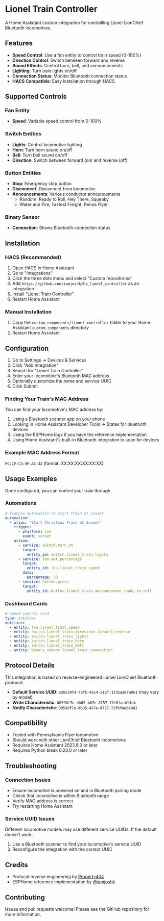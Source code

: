 # Lionel Train Controller

A Home Assistant custom integration for controlling Lionel LionChief Bluetooth locomotives.

## Features

- **Speed Control**: Use a fan entity to control train speed (0-100%)
- **Direction Control**: Switch between forward and reverse
- **Sound Effects**: Control horn, bell, and announcements  
- **Lighting**: Turn train lights on/off
- **Connection Status**: Monitor Bluetooth connection status
- **HACS Compatible**: Easy installation through HACS

## Supported Controls

### Fan Entity
- **Speed**: Variable speed control from 0-100%

### Switch Entities  
- **Lights**: Control locomotive lighting
- **Horn**: Turn horn sound on/off
- **Bell**: Turn bell sound on/off
- **Direction**: Switch between forward (on) and reverse (off)

### Button Entities
- **Stop**: Emergency stop button
- **Disconnect**: Disconnect from locomotive
- **Announcements**: Various conductor announcements
  - Random, Ready to Roll, Hey There, Squeaky
  - Water and Fire, Fastest Freight, Penna Flyer

### Binary Sensor
- **Connection**: Shows Bluetooth connection status

## Installation

### HACS (Recommended)
1. Open HACS in Home Assistant
2. Go to "Integrations"
3. Click the three dots menu and select "Custom repositories"
4. Add `https://github.com/iamjoshk/ha_lionel_controller` as an Integration
5. Install "Lionel Train Controller"
6. Restart Home Assistant

### Manual Installation
1. Copy the `custom_components/lionel_controller` folder to your Home Assistant `custom_components` directory
2. Restart Home Assistant

## Configuration

1. Go to Settings → Devices & Services
2. Click "Add Integration" 
3. Search for "Lionel Train Controller"
4. Enter your locomotive's Bluetooth MAC address
5. Optionally customize the name and service UUID
6. Click Submit

### Finding Your Train's MAC Address

You can find your locomotive's MAC address by:
1. Using a Bluetooth scanner app on your phone
2. Looking in Home Assistant Developer Tools → States for bluetooth devices
3. Using the ESPHome logs if you have the reference implementation
4. Using Home Assistant's built-in Bluetooth integration to scan for devices

### Example MAC Address Format
`FC:1F:C3:9F:A5:4A` (format: XX:XX:XX:XX:XX:XX)

## Usage Examples

Once configured, you can control your train through:

### Automations
```yaml
# Example automation to start train at sunset
automation:
  - alias: "Start Christmas Train at Sunset"
    trigger:
      - platform: sun
        event: sunset
    action:
      - service: switch.turn_on
        target:
          entity_id: switch.lionel_train_lights
      - service: fan.set_percentage  
        target:
          entity_id: fan.lionel_train_speed
        data:
          percentage: 30
      - service: button.press
        target:
          entity_id: button.lionel_train_announcement_ready_to_roll
```

### Dashboard Cards
```yaml
# Speed control card
type: entities
entities:
  - entity: fan.lionel_train_speed
  - entity: switch.lionel_train_direction_forward_reverse
  - entity: switch.lionel_train_lights
  - entity: switch.lionel_train_horn
  - entity: switch.lionel_train_bell
  - entity: binary_sensor.lionel_train_connection
```

## Protocol Details

This integration is based on reverse-engineered Lionel LionChief Bluetooth protocol:

- **Default Service UUID**: `e20a39f4-73f5-4bc4-a12f-17d1ad07a961` (may vary by model)
- **Write Characteristic**: `08590f7e-db05-467e-8757-72f6faeb13d4`
- **Notify Characteristic**: `08590f7e-db05-467e-8757-72f6faeb14d3`

## Compatibility

- Tested with Pennsylvania Flyer locomotive
- Should work with other LionChief Bluetooth locomotives
- Requires Home Assistant 2023.8.0 or later
- Requires Python bleak 0.20.0 or later

## Troubleshooting

### Connection Issues
- Ensure locomotive is powered on and in Bluetooth pairing mode
- Check that locomotive is within Bluetooth range
- Verify MAC address is correct
- Try restarting Home Assistant

### Service UUID Issues
Different locomotive models may use different service UUIDs. If the default doesn't work:
1. Use a Bluetooth scanner to find your locomotive's service UUID
2. Reconfigure the integration with the correct UUID

## Credits

- Protocol reverse engineering by [Property404](https://github.com/Property404/lionchief-controller)
- ESPHome reference implementation by [@iamjoshk](https://github.com/iamjoshk/home-assistant-collection/tree/main/ESPHome/LionelController)

## Contributing

Issues and pull requests welcome! Please see the GitHub repository for more information.
